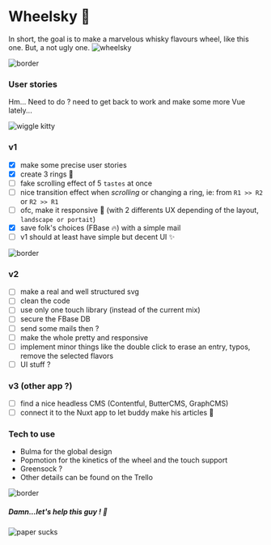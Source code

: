 # Wheelsky :beer:

In short, the goal is to make a marvelous whisky flavours wheel, like this one. But, a not ugly one.
![wheelsky](https://i.pinimg.com/originals/cb/f3/c9/cbf3c9c78540ae98ab68271ef55b4705.jpg)

![border](https://i.imgur.com/ATZBCB1.png)

### User stories
Hm... Need to do ? need to get back to work and make some more Vue lately...

![wiggle kitty](https://media.giphy.com/media/nNxT5qXR02FOM/giphy.gif)

### v1
- [x] make some precise user stories
- [x] create 3 rings :ring:
- [ ] fake scrolling effect of 5 `tastes` at once
- [ ] nice transition effect when _scrolling_ or changing a ring, ie: from `R1 >> R2` or `R2 >> R1`
- [ ] ofc, make it responsive :iphone: (with 2 differents UX depending of the layout, `landscape or portait`)
- [x] save folk's choices (FBase :fire:) with a simple mail
- [ ] v1 should at least have simple but decent UI :sparkles:

![border](https://i.imgur.com/ATZBCB1.png)

### v2
- [ ] make a real and well structured svg
- [ ] clean the code
- [ ] use only one touch library (instead of the current mix)
- [ ] secure the FBase DB
- [ ] send some mails then ?
- [ ] make the whole pretty and responsive
- [ ] implement minor things like the double click to erase an entry, typos, remove the selected flavors
- [ ] UI stuff ?

### v3 (other app ?)
- [ ] find a nice headless CMS (Contentful, ButterCMS, GraphCMS)
- [ ] connect it to the Nuxt app to let buddy make his articles :book:

### Tech to use
- Bulma for the global design
- Popmotion for the kinetics of the wheel and the touch support
- Greensock ?
- Other details can be found on the Trello

![border](https://i.imgur.com/ATZBCB1.png)

##### Damn...let's help this guy ! :muscle:
![paper sucks](http://www.spirits-social-club.com/wp-content/uploads/2016/11/Degustation-Whisky-Point-Rouge_Bordeaux-Spirits-Social-Club-42-1024x768.jpg 'I hate paper...I really need a Nuxt app for that...HALP !')

